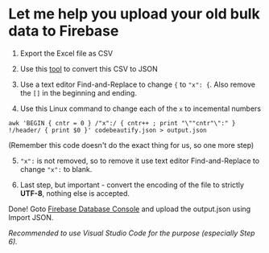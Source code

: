 # Let me help you upload your old bulk data to Firebase

1. Export the Excel file as CSV

2. Use this [tool](https://codebeautify.org/csv-to-xml-json) to convert this CSV to JSON

3. Use a text editor Find-and-Replace to change ```{``` to ```"x": {```. Also remove the ```[]``` in the beginning and ending.

4. Use this Linux command to change each of the ```x``` to incemental numbers

```awk 'BEGIN { cntr = 0 } /"x":/ { cntr++ ; print "\""cntr"\":" } !/header/ { print $0 }' codebeautify.json > output.json```

(Remember this code doesn't do the exact thing for us, so one more step)

5. ```"x":``` is not removed, so to remove it use text editor Find-and-Replace to change ```"x":``` to blank.

6. Last step, but important - convert the encoding of the file to strictly **UTF-8**, nothing else is accepted.

Done! Goto [Firebase Database Console](https://console.firebase.google.com/u/0/project/jlg-ops/database/jlg-ops/data/jlg_main/jlg_execution) and upload the output.json using Import JSON.

_Recommended to use Visual Studio Code for the purpose (especially Step 6)._